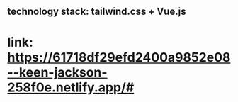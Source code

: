 ## technology stack: tailwind.css + Vue.js
# link: https://61718df29efd2400a9852e08--keen-jackson-258f0e.netlify.app/#
